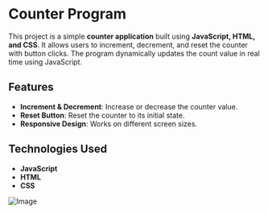 

# Counter Program

This project is a simple **counter application** built using **JavaScript, HTML, and CSS**. It allows users to increment, decrement, and reset the counter with button clicks. The program dynamically updates the count value in real time using JavaScript.

## Features
- **Increment & Decrement**: Increase or decrease the counter value.
- **Reset Button**: Reset the counter to its initial state.
- **Responsive Design**: Works on different screen sizes.

## Technologies Used
- **JavaScript**
- **HTML**
- **CSS**

![Image](https://github.com/user-attachments/assets/8f9d485d-c837-4a69-86fe-879ee3f665d9)
